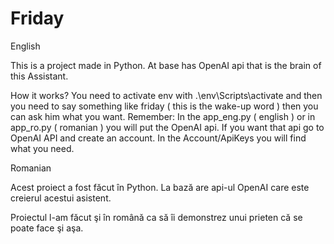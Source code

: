 # Friday
English

This is a project made in Python. At base has OpenAI api that is the brain of this Assistant. 

How it works?
You need to activate env with .\env\Scripts\activate and then you need to say something like friday ( this is the wake-up word ) then you can ask him what you want.
Remember: In the app_eng.py ( english ) or in app_ro.py ( romanian ) you will put the OpenAI api. If you want that api go to OpenAI API and create an account. In the Account/ApiKeys you will find what you need.

Romanian

Acest proiect a fost făcut în Python. La bază are api-ul OpenAI care este creierul acestui asistent.

Proiectul l-am făcut şi în română ca să îi demonstrez unui prieten că se poate face şi aşa.
